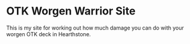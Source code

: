 # OTK Worgen Warrior Site #

This is my site for working out how much damage you can do with your worgen OTK deck in Hearthstone.
